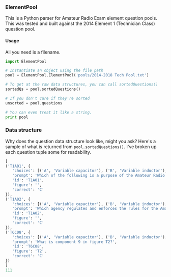 ### ElementPool

This is a Python parser for Amateur Radio Exam element question pools. This was
tested and built against the 2014 Element 1 (Technician Class) question pool.

#### Usage

All you need is a filename.

```python
import ElementPool

# Instantiate an object using the file path
pool = ElementPool.ElementPool('pools/2014-2018 Tech Pool.txt')

# To get at the raw data structures, you can call sortedQuestions()
sortedQs = pool.sortedQuestions()

# If you don't care if they're sorted
unsorted = pool.questions

# You can even treat it like a string.
print pool
```

### Data structure

Why does the question data structure look like, might you ask? Here's a sample
of what is returned from `pool.sortedQuestions()`. I've broken up each question
tuple some for readability.

```python
[
('T1A01', {
   'choices': [('A', 'Variable capacitor'), ('B', 'Variable inductor'), ('C', 'Variable resistor'), ('D', 'Variable transformer')], 
   'prompt': 'Which of the following is a purpose of the Amateur Radio Service as stated in the FCC rules and regulations?', 
   'id': 'T1A01', 
   'figure': '', 
   'correct': 'C'
}), 
('T1A02', {
   'choices': [('A', 'Variable capacitor'), ('B', 'Variable inductor'), ('C', 'Variable resistor'), ('D', 'Variable transformer')], 
   'prompt': 'Which agency regulates and enforces the rules for the Amateur Radio Service in the United States?', 
   'id': 'T1A02', 
   'figure': '', 
   'correct': 'C'
}), 
('T6C08', {
   'choices': [('A', 'Variable capacitor'), ('B', 'Variable inductor'), ('C', 'Variable resistor'), ('D', 'Variable transformer')], 
   'prompt': 'What is component 9 in figure T2?', 
   'id': 'T6C08', 
   'figure': 'T2', 
   'correct': 'C'
})
]
111
